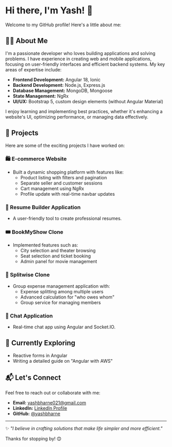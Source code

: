 # Hi there, I'm Yash! 👋

Welcome to my GitHub profile! Here's a little about me:

## 👨‍💻 About Me
I'm a passionate developer who loves building applications and solving problems. I have experience in creating web and mobile applications, focusing on user-friendly interfaces and efficient backend systems. My key areas of expertise include:

- **Frontend Development:** Angular 18, Ionic
- **Backend Development:** Node.js, Express.js
- **Database Management:** MongoDB, Mongoose
- **State Management:** NgRx
- **UI/UX:** Bootstrap 5, custom design elements (without Angular Material)

I enjoy learning and implementing best practices, whether it's enhancing a website's UI, optimizing performance, or managing data effectively.

## 🌟 Projects
Here are some of the exciting projects I have worked on:

### 🛍️ E-commerce Website
- Built a dynamic shopping platform with features like:
  - Product listing with filters and pagination
  - Separate seller and customer sessions
  - Cart management using NgRx
  - Profile update with real-time navbar updates

### 📝 Resume Builder Application
- A user-friendly tool to create professional resumes.

### 🎟️ BookMyShow Clone
- Implemented features such as:
  - City selection and theater browsing
  - Seat selection and ticket booking
  - Admin panel for movie management

### 🤝 Splitwise Clone
- Group expense management application with:
  - Expense splitting among multiple users
  - Advanced calculation for "who owes whom"
  - Group service for managing members

### 💬 Chat Application
- Real-time chat app using Angular and Socket.IO.

## 🚀 Currently Exploring
- Reactive forms in Angular
- Writing a detailed guide on "Angular with AWS"

## 📬 Let's Connect
Feel free to reach out or collaborate with me:

- **Email:** [yashbharne021@gmail.com](mailto:yashbharne021@gmail.com)
- **LinkedIn:** [LinkedIn Profile](https://www.linkedin.com/in/yash-bharne-bba47a218?utm_source=share&utm_campaign=share_via&utm_content=profile&utm_medium=android_app)
- **GitHub:** [@yashbharne](https://github.com/yashbharne)

---

✨ _"I believe in crafting solutions that make life simpler and more efficient."_

Thanks for stopping by! 😊
